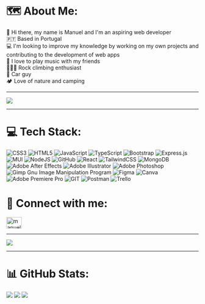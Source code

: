 # 🗺️ About Me:
👋 Hi there, my name is Manuel and I'm an aspiring web developer<br>🇵🇹 Based in Portugal<br>💻 I'm looking to improve my knowledge by working on my own projects and contributing to the development of web apps<br>🎸 I love to play music with my friends <br>🧗🏼‍♂️ Rock climbing enthusiast<br>🚗 Car guy<br>🏕️ Love of nature and camping<hr>

<img src="https://images.unsplash.com/photo-1522163182402-834f871fd851?ixlib=rb-4.0.3&ixid=M3wxMjA3fDB8MHxzZWFyY2h8Mnx8cm9jayUyMGNsaW1iaW5nfGVufDB8fDB8fHww&w=1000&q=80"/><hr>

# 💻 Tech Stack:
![CSS3](https://img.shields.io/badge/css3-%231572B6.svg?style=for-the-badge&logo=css3&logoColor=white) ![HTML5](https://img.shields.io/badge/html5-%23E34F26.svg?style=for-the-badge&logo=html5&logoColor=white) ![JavaScript](https://img.shields.io/badge/javascript-%23323330.svg?style=for-the-badge&logo=javascript&logoColor=%23F7DF1E) ![TypeScript](https://img.shields.io/badge/typescript-%23007ACC.svg?style=for-the-badge&logo=typescript&logoColor=white) ![Bootstrap](https://img.shields.io/badge/bootstrap-%23563D7C.svg?style=for-the-badge&logo=bootstrap&logoColor=white) ![Express.js](https://img.shields.io/badge/express.js-%23404d59.svg?style=for-the-badge&logo=express&logoColor=%2361DAFB) ![MUI](https://img.shields.io/badge/MUI-%230081CB.svg?style=for-the-badge&logo=material-ui&logoColor=white) ![NodeJS](https://img.shields.io/badge/node.js-6DA55F?style=for-the-badge&logo=node.js&logoColor=white) ![GitHub](https://img.shields.io/badge/GitHub-%23121011.svg?style=for-the-badge&logo=github&logoColor=white) ![React](https://img.shields.io/badge/react-%2320232a.svg?style=for-the-badge&logo=react&logoColor=%2361DAFB) ![TailwindCSS](https://img.shields.io/badge/tailwindcss-%2338B2AC.svg?style=for-the-badge&logo=tailwind-css&logoColor=white) ![MongoDB](https://img.shields.io/badge/MongoDB-%234ea94b.svg?style=for-the-badge&logo=mongodb&logoColor=white) ![Adobe After Effects](https://img.shields.io/badge/Adobe%20After%20Effects-9999FF.svg?style=for-the-badge&logo=Adobe%20After%20Effects&logoColor=white) ![Adobe Illustrator](https://img.shields.io/badge/adobeillustrator-%23FF9A00.svg?style=for-the-badge&logo=adobeillustrator&logoColor=white) ![Adobe Photoshop](https://img.shields.io/badge/adobephotoshop-%2331A8FF.svg?style=for-the-badge&logo=adobephotoshop&logoColor=white) ![Gimp Gnu Image Manipulation Program](https://img.shields.io/badge/Gimp-657D8B?style=for-the-badge&logo=gimp&logoColor=FFFFFF) 	![Figma](https://img.shields.io/badge/figma-%23F24E1E.svg?style=for-the-badge&logo=figma&logoColor=white) ![Canva](https://img.shields.io/badge/Canva-%2300C4CC.svg?style=for-the-badge&logo=Canva&logoColor=white) ![Adobe Premiere Pro](https://img.shields.io/badge/Adobe%20Premiere%20Pro-9999FF.svg?style=for-the-badge&logo=Adobe%20Premiere%20Pro&logoColor=white) ![GIT](https://img.shields.io/badge/Git-fc6d26?style=for-the-badge&logo=git&logoColor=white) ![Postman](https://img.shields.io/badge/Postman-FF6C37?style=for-the-badge&logo=postman&logoColor=white) ![Trello](https://img.shields.io/badge/Trello-%23026AA7.svg?style=for-the-badge&logo=Trello&logoColor=white)

# 🤝 Connect with me:
<a href="https://linkedin.com/in/manuel-segarra" target="blank"><img align="center" src="https://raw.githubusercontent.com/rahuldkjain/github-profile-readme-generator/master/src/images/icons/Social/linked-in-alt.svg" alt="manuel-segarra" height="30" width="40" /></a><hr>

<img src="https://images.hdqwalls.com/download/mazda-rx7-photography-4k-0y-1440x900.jpg"/><hr>

# 📊 GitHub Stats:
![](https://github-readme-stats.vercel.app/api?username=Segarra99&theme=bear&hide_border=false&include_all_commits=false&count_private=false)
![](https://github-readme-streak-stats.herokuapp.com/?user=Segarra99&theme=bear&hide_border=false)
![](https://github-readme-stats.vercel.app/api/top-langs/?username=Segarra99&theme=bear&hide_border=false&include_all_commits=false&count_private=false&layout=compact)
